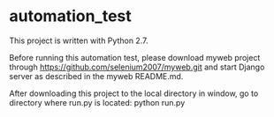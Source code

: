 # automation_test


This project is written with Python 2.7.

Before running this automation test, please download myweb project through https://github.com/selenium2007/myweb.git and start Django server as described in the myweb README.md.

After downloading this project to the local directory in window, go to directory where run.py is located: python run.py
